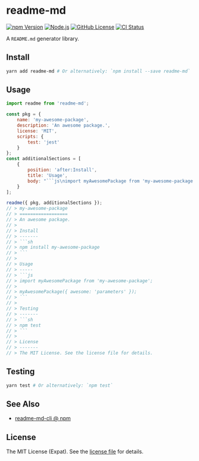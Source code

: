 readme-md
=========
[![npm Version][NPM VERSION BADGE]][NPM PAGE]
[![Node.js][NODE VERSION BADGE]][NODE PAGE]
[![GitHub License][LICENSE BADGE]][LICENSE PAGE]
[![CI Status][CI BADGE]][CI PAGE]

A `README.md` generator library.

Install
-------
```sh
yarn add readme-md # Or alternatively: `npm install --save readme-md`
```

Usage
-----
```js
import readme from 'readme-md';

const pkg = {
    name: 'my-awesome-package',
    description: 'An awesome package.',
    license: 'MIT',
    scripts: {
        test: 'jest'
    }
};
const additionalSections = [
    {
        position: 'after:Install',
        title: 'Usage',
        body: "```js\nimport myAwesomePackage from 'my-awesome-package';\n\nmyAwesomePackage({ awesome: 'parameters' });\n```"
    }
];

readme({ pkg, additionalSections });
// > my-awesome-package
// > ==================
// > An awesome package.
// >
// > Install
// > -------
// > ```sh
// > npm install my-awesome-package
// > ```
// >
// > Usage
// > -----
// > ```js
// > import myAwesomePackage from 'my-awesome-package';
// >
// > myAwesomePackage({ awesome: 'parameters' });
// > ```
// >
// > Testing
// > -------
// > ```sh
// > npm test
// > ```
// >
// > License
// > -------
// > The MIT License. See the license file for details.
```

Testing
-------
```sh
yarn test # Or alternatively: `npm test`
```

See Also
--------
- [readme-md-cli @ npm](https://www.npmjs.com/package/readme-md-cli)

License
-------
The MIT License (Expat). See the [license file](LICENSE) for details.

[CI BADGE]: https://github.com/jbenner-radham/node-readme-md/actions/workflows/ci.yaml/badge.svg
[CI PAGE]: https://github.com/jbenner-radham/node-readme-md/actions/workflows/ci.yaml
[LICENSE BADGE]: https://img.shields.io/badge/license-MIT%20License-blue.svg
[LICENSE PAGE]: https://github.com/jbenner-radham/node-readme-md/blob/master/LICENSE
[NODE PAGE]: https://nodejs.org/
[NODE VERSION BADGE]: https://img.shields.io/node/v/readme-md.svg
[NPM PAGE]: https://www.npmjs.com/package/readme-md
[NPM VERSION BADGE]: https://img.shields.io/npm/v/readme-md.svg
